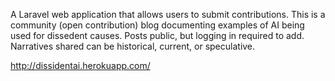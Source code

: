 A Laravel web application that allows users to submit contributions. This is a community (open contribution) blog documenting examples of AI being used for dissedent causes. Posts public, but logging in required to add. Narratives shared can be historical, current, or speculative.

http://dissidentai.herokuapp.com/
